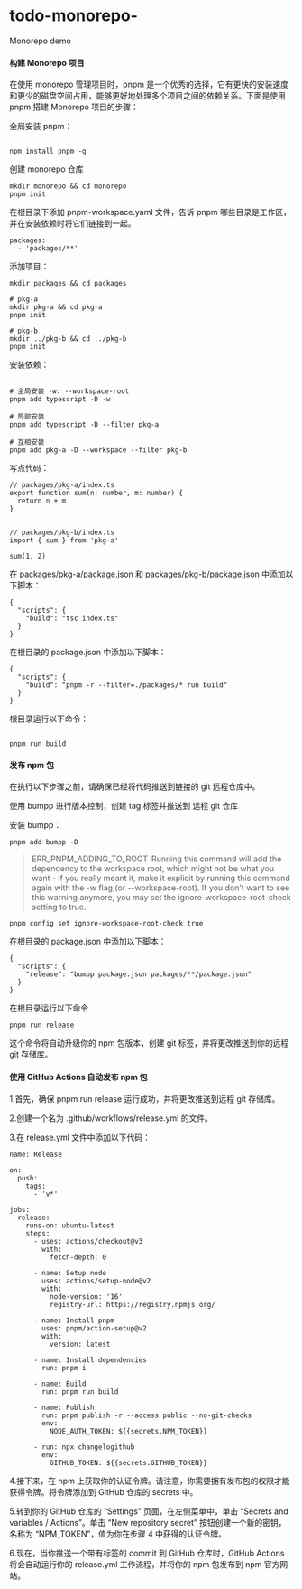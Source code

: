 # todo-monorepo-

Monorepo demo

#### 构建 Monorepo 项目

在使用 monorepo 管理项目时，pnpm 是一个优秀的选择，它有更快的安装速度和更少的磁盘空间占用，能够更好地处理多个项目之间的依赖关系。下面是使用 pnpm 搭建 Monorepo 项目的步骤：

全局安装 pnpm：

```

npm install pnpm -g

```

创建 monorepo 仓库

```
mkdir monorepo && cd monorepo
pnpm init

```

在根目录下添加 pnpm-workspace.yaml 文件，告诉 pnpm 哪些目录是工作区，并在安装依赖时将它们链接到一起。

```
packages:
  - 'packages/**'

```

添加项目：

```
mkdir packages && cd packages

# pkg-a
mkdir pkg-a && cd pkg-a
pnpm init

# pkg-b
mkdir ../pkg-b && cd ../pkg-b
pnpm init

```

安装依赖：

```

# 全局安装 -w: --workspace-root
pnpm add typescript -D -w

# 局部安装
pnpm add typescript -D --filter pkg-a

# 互相安装
pnpm add pkg-a -D --workspace --filter pkg-b

```

写点代码：

```
// packages/pkg-a/index.ts
export function sum(n: number, m: number) {
  return n + m
}


// packages/pkg-b/index.ts
import { sum } from 'pkg-a'

sum(1, 2)

```

在 packages/pkg-a/package.json 和 packages/pkg-b/package.json 中添加以下脚本：

```
{
  "scripts": {
    "build": "tsc index.ts"
  }
}

```

在根目录的 package.json 中添加以下脚本：

```
{
  "scripts": {
    "build": "pnpm -r --filter=./packages/* run build"
  }
}

```

根目录运行以下命令：

```

pnpm run build

```

#### 发布 npm 包

在执行以下步骤之前，请确保已经将代码推送到链接的 git 远程仓库中。

使用 bumpp 进行版本控制，创建 tag 标签并推送到 远程 git 仓库

安装 bumpp：

```
pnpm add bumpp -D

```

> ERR_PNPM_ADDING_TO_ROOT  Running this command will add the dependency to the workspace root, which might not be what you want - if you really meant it, make it explicit by running this command again with the -w flag (or --workspace-root). If you don't want to see this warning anymore, you may set the ignore-workspace-root-check setting to true.

```
pnpm config set ignore-workspace-root-check true
```

在根目录的 package.json 中添加以下脚本：

```
{
  "scripts": {
    "release": "bumpp package.json packages/**/package.json"
  }
}

```

在根目录运行以下命令

```
pnpm run release

```

这个命令将自动升级你的 npm 包版本，创建 git 标签，并将更改推送到你的远程 git 存储库。

#### 使用 GitHub Actions 自动发布 npm 包

1.首先，确保 pnpm run release 运行成功，并将更改推送到远程 git 存储库。

2.创建一个名为 .github/workflows/release.yml 的文件。

3.在 release.yml 文件中添加以下代码：

```
name: Release

on:
  push:
    tags:
      - 'v*'

jobs:
  release:
    runs-on: ubuntu-latest
    steps:
      - uses: actions/checkout@v3
        with:
          fetch-depth: 0

      - name: Setup node
        uses: actions/setup-node@v2
        with:
          node-version: '16'
          registry-url: https://registry.npmjs.org/

      - name: Install pnpm
        uses: pnpm/action-setup@v2
        with:
          version: latest

      - name: Install dependencies
        run: pnpm i

      - name: Build
        run: pnpm run build

      - name: Publish
        run: pnpm publish -r --access public --no-git-checks
        env:
          NODE_AUTH_TOKEN: ${{secrets.NPM_TOKEN}}

      - run: npx changelogithub
        env:
          GITHUB_TOKEN: ${{secrets.GITHUB_TOKEN}}

```

4.接下来，在 npm 上获取你的认证令牌。请注意，你需要拥有发布包的权限才能获得令牌。将令牌添加到 GitHub 仓库的 secrets 中。

5.转到你的 GitHub 仓库的 “Settings” 页面，在左侧菜单中，单击 “Secrets and variables / Actions”。单击 “New repository secret” 按钮创建一个新的密钥，名称为 “NPM_TOKEN”，值为你在步骤 4 中获得的认证令牌。

6.现在，当你推送一个带有标签的 commit 到 GitHub 仓库时，GitHub Actions 将会自动运行你的 release.yml 工作流程，并将你的 npm 包发布到 npm 官方网站。
